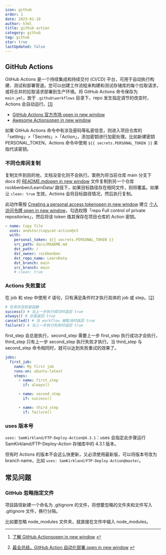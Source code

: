 ```yaml
---
icon: github
order: 1
date: 2023-01-18
author: h7ml
title: github action
category: github
tag: github
star: true
lastUpdated: false
---
```


## GitHub Actions

GitHub Actions 是一个持续集成和持续交付 (CI/CD) 平台，可用于自动执行构建、测试和部署管道。您可以创建工作流程来构建和测试存储库的每个拉取请求，或将合并的拉取请求部署到生产环境。将 GitHub Actions 命令保存为 `main.yml`，放于 `.github\workflows` 目录下，repo 发生指定调节的改变时，Actions 会自动运行。[\[1\]](#footnote1)

- [GitHub Actions 官方市场 open in new window](https://github.com/marketplace?type=actions)
- [Awesome Actionsopen in new window](https://github.com/sdras/awesome-actions)

如果 GitHub Actions 命令中有涉及密码等私密信息，则进入项目仓库的「setting」>「Secrets」>「Action」，添加密钥进行加密处理。比如新建密钥 PERSONAL_TOKEN，Actions 命令中使用 `${{ secrets.PERSONAL_TOKEN }}` 来指代该密钥。

### 不同仓库间复制

复制文件到目的地，文档没变化则不会执行。案例为将当前仓库 main 分支下 docs 的 [README.mdopen in new window](http://readme.md/) 文件复制到另一个仓库 rockbenben/LearnData/ 路径下，如果目标路径存在相同文件，则将覆盖。如果让 `clean: true` 生效，Actions 会将目标路径情况，然后执行复制。

此动作需按 [Creating a personal access tokenopen in new window](https://docs.github.com/cn/authentication/keeping-your-account-and-data-secure/creating-a-personal-access-token#creating-a-token) 建立 [个人访问令牌 open in new window](https://github.com/settings/tokens)，勾选权限「repo Full control of private repositories」，然后将该 token 值其保存在项目仓库的 Action 密钥。

```yaml
- name: Copy file
  uses: andstor/copycat-action@v3
  with:
    personal_token: ${{ secrets.PERSONAL_TOKEN }}
    src_path: docs/README.md
    dst_path: /
    dst_owner: rockbenben
    dst_repo_name: LearnData
    dst_branch: main
    src_branch: main
    # clean: true
```

### Actions 失败重试

在 job 和 step 中使用 if 语句，只有满足条件时才执行具体的 job 或 step。[\[2\]](#footnote2)

```bash
# 任务状态检查函数
success() # 当上一步执行成功时返回 true
always() # 总是返回 true
cancelled() # 当 workflow 被取消时返回 true
failure() # 当上一步执行失败时返回 true
```

first_step 会总是执行，second_step 需要上一步 first_step 执行成功才会执行，third_step 只有上一步 second_step 执行失败才执行。当 third_step 与 second_step 命令相同时，就可以达到失败重试的效果了。

```yaml
jobs:
  first_job:
    name: My first job
    runs-on: ubuntu-latest
    steps:
      - name: first_step
        if: always()

      - name: second_step
        if: success()

      - name: third_step
        if: failure()
```

### uses 版本号

`uses: SamKirkland/FTP-Deploy-Action@4.3.1`：uses 会指定此步骤运行 SamKirkland/FTP-Deploy-Action 存储库中的 4.3.1 版本。

但有时 Actions 的版本不会这么快更新，又必须使用最新版，可以将版本号改为 branch name，比如 `uses: SamKirkland/FTP-Deploy-Action@master`。

## 常见问题

### GitHub 忽略指定文件

项目路径新建一个命名为 .gitignore 的文件，将想要忽略的文件夹和文件写入 .gitignore 文件，换行分隔。

比如要忽略 node_modules 文件夹，就直接在文件中输入 node_modules。

---

1. [了解 GitHub Actionsopen in new window](https://docs.github.com/cn/actions/learn-github-actions/understanding-github-actions) [↩︎](#footnote-ref1)

2. [最全总结，GitHub Action 自动化部署 open in new window](https://blog.csdn.net/Ber_Bai/article/details/120310024) [↩︎](#footnote-ref2)

